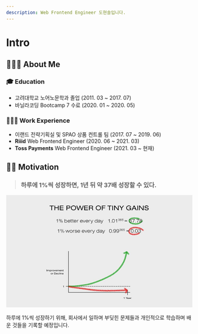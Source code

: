 ```yaml
---
description: Web Frontend Engineer 도현솔입니다.
---
```


# Intro

## 💁🏻‍♂️ About Me

### 🎓 Education

* 고려대학교 노어노문학과 졸업 \(2011. 03 ~ 2017. 07\)
* 바닐라코딩 Bootcamp 7 수료 \(2020. 01 ~ 2020. 05\)

### 👨🏻‍💻 Work Experience

* 이랜드 전략기획실 및 SPAO 상품 컨트롤 팀 \(2017. 07 ~ 2019. 06\)
* **Riiid** Web Frontend Engineer \(2020. 06 ~ 2021. 03\)
* **Toss Payments** Web Frontend Engineer \(2021. 03 ~ 현재\)

## 💪🏻 Motivation

> ### 하루에 1%씩 성장하면, 1년 뒤 약 37배 성장할 수 있다.

![&#xC544;&#xC8FC; &#xC791;&#xC740; &#xC2B5;&#xAD00;&#xC758; &#xD798;](.gitbook/assets/power-of-tiny-gains.jpeg)

하루에 1%씩 성장하기 위해, 회사에서 일하며 부딪힌 문제들과 개인적으로 학습하며 배운 것들을 기록할 예정입니다.

